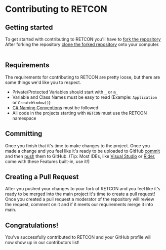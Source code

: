 # Contributing to RETCON
## Getting started
To get started with contributing to RETCON you'll have to [fork the repository](https://docs.github.com/en/get-started/quickstart/fork-a-repo)<br>
After forking the repository [clone the forked repository](https://docs.github.com/en/repositories/creating-and-managing-repositories/cloning-a-repository) onto your computer.<br><br>

## Requirements
The requirements for contributing to RETCON are pretty loose, but there are some things we'd like you to respect.
- Private/Protected Variables should start with ``_`` or ``m_``
- Variable and Class Names must be easy to read (Example: ``Application`` or ``CreateWindow()``)
- [C# Naming Conventions](https://learn.microsoft.com/en-us/dotnet/csharp/fundamentals/coding-style/coding-conventions) must be followed
- All code in the projects starting with ``RETCON`` must use the RETCON namespace

## Committing
Once you finish that it's time to make changes to the project. Once you made a change and you feel like it's ready to be uploaded to GitHub [commit](https://github.com/git-guides/git-commit) and then [push](https://docs.github.com/en/get-started/using-git/pushing-commits-to-a-remote-repository) them to GitHub. (Tip: Most IDEs, like [Visual Studio](https://visualstudio.microsoft.com/) or [Rider](https://www.jetbrains.com/rider/), come with these Features built-in, use it!)

## Creating a Pull Request
After you pushed your changes to your fork of RETCON and you feel like it's ready to be merged into the main project it's time to create a pull request!<br>
Once you created a pull request a moderator of the repository will review the request, comment on it and if it meets our requirements merge it into main.

## Congratulations!
You've successfully contributed to RETCON and your GitHub profile will now show up in our contributors list!
